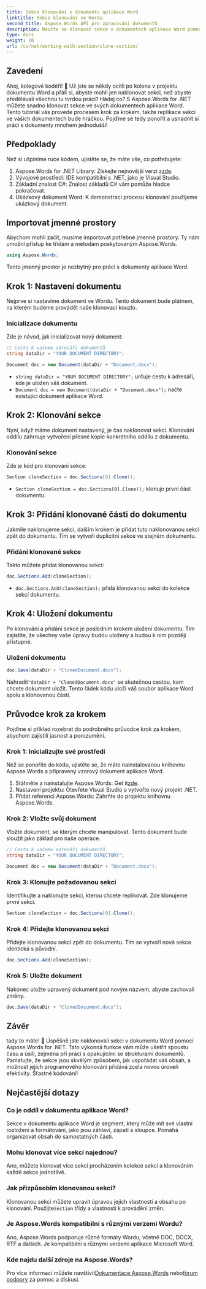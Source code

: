 ```yaml
---
title: Sekce klonování v dokumentu aplikace Word
linktitle: Sekce klonování ve Wordu
second_title: Aspose.Words API pro zpracování dokumentů
description: Naučte se klonovat sekce v dokumentech aplikace Word pomocí Aspose.Words for .NET. Tato příručka obsahuje podrobné pokyny pro efektivní manipulaci s dokumenty.
type: docs
weight: 10
url: /cs/net/working-with-section/clone-section/
---
```


## Zavedení

Ahoj, kolegové kodéři! 🚀 Už jste se někdy ocitli po kolena v projektu dokumentu Word a přáli si, abyste mohli jen naklonovat sekci, než abyste předělávali všechnu tu tvrdou práci? Hádej co? S Aspose.Words for .NET můžete snadno klonovat sekce ve svých dokumentech aplikace Word. Tento tutoriál vás provede procesem krok za krokem, takže replikace sekcí ve vašich dokumentech bude hračkou. Pojďme se tedy ponořit a usnadnit si práci s dokumenty mnohem jednodušší!

## Předpoklady

Než si ušpiníme ruce kódem, ujistěte se, že máte vše, co potřebujete:

1.  Aspose.Words for .NET Library: Získejte nejnovější verzi z[zde](https://releases.aspose.com/words/net/).
2. Vývojové prostředí: IDE kompatibilní s .NET, jako je Visual Studio.
3. Základní znalost C#: Znalost základů C# vám pomůže hladce pokračovat.
4. Ukázkový dokument Word: K demonstraci procesu klonování použijeme ukázkový dokument.

## Importovat jmenné prostory

Abychom mohli začít, musíme importovat potřebné jmenné prostory. Ty nám umožní přístup ke třídám a metodám poskytovaným Aspose.Words.

```csharp
using Aspose.Words;
```

Tento jmenný prostor je nezbytný pro práci s dokumenty aplikace Word.

## Krok 1: Nastavení dokumentu

Nejprve si nastavíme dokument ve Wordu. Tento dokument bude plátnem, na kterém budeme provádět naše klonovací kouzlo.

### Inicializace dokumentu

Zde je návod, jak inicializovat nový dokument:

```csharp
// Cesta k vašemu adresáři dokumentů
string dataDir = "YOUR DOCUMENT DIRECTORY";

Document doc = new Document(dataDir + "Document.docx");
```

- `string dataDir = "YOUR DOCUMENT DIRECTORY";` určuje cestu k adresáři, kde je uložen váš dokument.
- `Document doc = new Document(dataDir + "Document.docx");` načte existující dokument aplikace Word.

## Krok 2: Klonování sekce

Nyní, když máme dokument nastavený, je čas naklonovat sekci. Klonování oddílu zahrnuje vytvoření přesné kopie konkrétního oddílu z dokumentu.

### Klonování sekce

Zde je kód pro klonování sekce:

```csharp
Section cloneSection = doc.Sections[0].Clone();
```

- `Section cloneSection = doc.Sections[0].Clone();` klonuje první část dokumentu.

## Krok 3: Přidání klonované části do dokumentu

Jakmile naklonujeme sekci, dalším krokem je přidat tuto naklonovanou sekci zpět do dokumentu. Tím se vytvoří duplicitní sekce ve stejném dokumentu.

### Přidání klonované sekce

Takto můžete přidat klonovanou sekci:

```csharp
doc.Sections.Add(cloneSection);
```

- `doc.Sections.Add(cloneSection);` přidá klonovanou sekci do kolekce sekcí dokumentu.

## Krok 4: Uložení dokumentu

Po klonování a přidání sekce je posledním krokem uložení dokumentu. Tím zajistíte, že všechny vaše úpravy budou uloženy a budou k nim později přístupné.

### Uložení dokumentu

```csharp
doc.Save(dataDir + "ClonedDocument.docx");
```

 Nahradit`"dataDir + "ClonedDocument.docx"` se skutečnou cestou, kam chcete dokument uložit. Tento řádek kódu uloží váš soubor aplikace Word spolu s klonovanou částí.

## Průvodce krok za krokem

Pojďme si příklad rozebrat do podrobného průvodce krok za krokem, abychom zajistili jasnost a porozumění.

### Krok 1: Inicializujte své prostředí

Než se ponoříte do kódu, ujistěte se, že máte nainstalovanou knihovnu Aspose.Words a připravený vzorový dokument aplikace Word.

1.  Stáhněte a nainstalujte Aspose.Words: Get it[zde](https://releases.aspose.com/words/net/).
2. Nastavení projektu: Otevřete Visual Studio a vytvořte nový projekt .NET.
3. Přidat referenci Aspose.Words: Zahrňte do projektu knihovnu Aspose.Words.

### Krok 2: Vložte svůj dokument

Vložte dokument, se kterým chcete manipulovat. Tento dokument bude sloužit jako základ pro naše operace.

```csharp
// Cesta k vašemu adresáři dokumentů
string dataDir = "YOUR DOCUMENT DIRECTORY";

Document doc = new Document(dataDir + "Document.docx");
```

### Krok 3: Klonujte požadovanou sekci

Identifikujte a naklonujte sekci, kterou chcete replikovat. Zde klonujeme první sekci.

```csharp
Section cloneSection = doc.Sections[0].Clone();
```

### Krok 4: Přidejte klonovanou sekci

Přidejte klonovanou sekci zpět do dokumentu. Tím se vytvoří nová sekce identická s původní.

```csharp
doc.Sections.Add(cloneSection);
```

### Krok 5: Uložte dokument

Nakonec uložte upravený dokument pod novým názvem, abyste zachovali změny.

```csharp
doc.Save(dataDir + "ClonedDocument.docx");
```

## Závěr

tady to máte! 🎉 Úspěšně jste naklonovali sekci v dokumentu Word pomocí Aspose.Words for .NET. Tato výkonná funkce vám může ušetřit spoustu času a úsilí, zejména při práci s opakujícími se strukturami dokumentů. Pamatujte, že sekce jsou skvělým způsobem, jak uspořádat váš obsah, a možnost jejich programového klonování přidává zcela novou úroveň efektivity. Šťastné kódování!

## Nejčastější dotazy

### Co je oddíl v dokumentu aplikace Word?

Sekce v dokumentu aplikace Word je segment, který může mít své vlastní rozložení a formátování, jako jsou záhlaví, zápatí a sloupce. Pomáhá organizovat obsah do samostatných částí.

### Mohu klonovat více sekcí najednou?

Ano, můžete klonovat více sekcí procházením kolekce sekcí a klonováním každé sekce jednotlivě.

### Jak přizpůsobím klonovanou sekci?

 Klonovanou sekci můžete upravit úpravou jejích vlastností a obsahu po klonování. Použijte`Section` třídy a vlastnosti k provádění změn.

### Je Aspose.Words kompatibilní s různými verzemi Wordu?

Ano, Aspose.Words podporuje různé formáty Wordu, včetně DOC, DOCX, RTF a dalších. Je kompatibilní s různými verzemi aplikace Microsoft Word.

### Kde najdu další zdroje na Aspose.Words?

 Pro více informací můžete navštívit[Dokumentace Aspose.Words](https://reference.aspose.com/words/net/) nebo[fórum podpory](https://forum.aspose.com/c/words/8) za pomoc a diskusi.